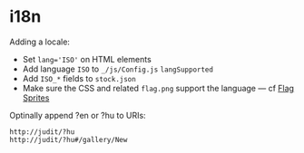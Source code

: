 i18n
====
Adding a locale:
* Set `lang='ISO'` on HTML elements
* Add language `ISO` to `_/js/Config.js` `langSupported`
* Add `ISO_*` fields to `stock.json`
* Make sure the CSS and related `flag.png` support the language — cf [Flag Sprites](http://www.flag-sprites.com/)

Optinally append ?en or ?hu to URIs:

    http://judit/?hu
    http://judit/?hu#/gallery/New
